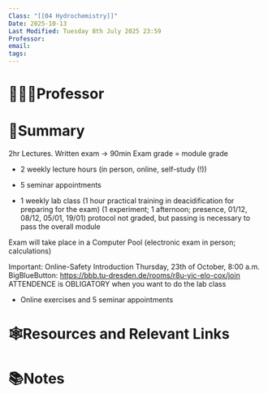```yaml
---
Class: "[[04 Hydrochemistry]]"
Date: 2025-10-13
Last Modified: Tuesday 8th July 2025 23:59
Professor:
email:
tags:
---
```

# 👨🏽‍🏫Professor


# 📖Summary
2hr Lectures.
Written exam -> 90min
Exam grade = module grade


- 2 weekly lecture hours (in person, online, self-study (!))
- 5 seminar appointments

- 1 weekly lab class (1 hour practical training in deacidification for preparing for the exam)
(1 experiment; 1 afternoon; presence, 01/12, 08/12, 05/01, 19/01)
protocol not graded, but passing is necessary to pass the overall module

Exam will take place in a Computer Pool
(electronic exam in person; calculations)

Important: Online-Safety Introduction
Thursday, 23th of October, 8:00 a.m.
BigBlueButton: https://bbb.tu-dresden.de/rooms/r8u-yic-elo-cox/join
ATTENDENCE is OBLIGATORY when you want to do the lab class
- Online exercises and 5 seminar appointments


# 🕸️Resources and Relevant Links


# 📚Notes



